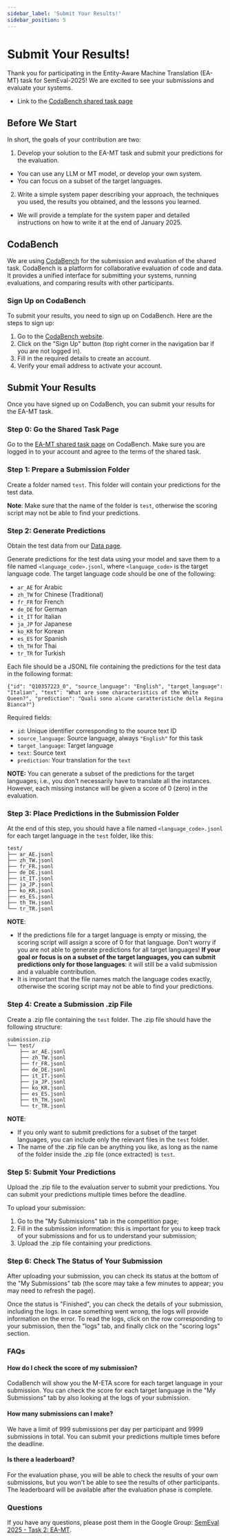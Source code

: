 ```yaml
---
sidebar_label: 'Submit Your Results!'
sidebar_position: 5
---
```


# Submit Your Results!

Thank you for participating in the Entity-Aware Machine Translation (EA-MT) task for SemEval-2025! We are excited to see your submissions and evaluate your systems.

* Link to the [CodaBench shared task page](https://www.codabench.org/competitions/5242/)

## Before We Start

In short, the goals of your contribution are two:
1. Develop your solution to the EA-MT task and submit your predictions for the evaluation.
  - You can use any LLM or MT model, or develop your own system.
  - You can focus on a subset of the target languages.
2. Write a simple system paper describing your approach, the techniques you used, the results you obtained, and the lessons you learned.
  - We will provide a template for the system paper and detailed instructions on how to write it at the end of January 2025.

## CodaBench

We are using [CodaBench](https://codabench.org/) for the submission and evaluation of the shared task. CodaBench is a platform for collaborative evaluation of code and data. It provides a unified interface for submitting your systems, running evaluations, and comparing results with other participants.

### Sign Up on CodaBench

To submit your results, you need to sign up on CodaBench. Here are the steps to sign up:

1. Go to the [CodaBench website](https://codabench.org/).
2. Click on the "Sign Up" button (top right corner in the navigation bar if you are not logged in).
3. Fill in the required details to create an account.
4. Verify your email address to activate your account.

## Submit Your Results

Once you have signed up on CodaBench, you can submit your results for the EA-MT task.

### Step 0: Go the Shared Task Page

Go to the [EA-MT shared task page](https://www.codabench.org/competitions/5242/) on CodaBench. Make sure you are logged in to your account and agree to the terms of the shared task.

### Step 1: Prepare a Submission Folder
Create a folder named `test`. This folder will contain your predictions for the test data.

**Note**: Make sure that the name of the folder is `test`, otherwise the scoring script may not be able to find your predictions.

### Step 2: Generate Predictions
Obtain the test data from our [Data page](/docs/task/data#downloads).

Generate predictions for the test data using your model and save them to a file named `<language_code>.jsonl`, where `<language_code>` is the target language code. The target language code should be one of the following:
- `ar_AE` for Arabic
- `zh_TW` for Chinese (Traditional)
- `fr_FR` for French
- `de_DE` for German
- `it_IT` for Italian
- `ja_JP` for Japanese
- `ko_KR` for Korean
- `es_ES` for Spanish
- `th_TH` for Thai
- `tr_TR` for Turkish

Each file should be a JSONL file containing the predictions for the test data in the following format:
```
{"id": "Q10357223_0", "source_language": "English", "target_language": "Italian", "text": "What are some characteristics of the White Queen?", "prediction": "Quali sono alcune caratteristiche della Regina Bianca?"}
```

Required fields:
- `id`: Unique identifier corresponding to the source text ID
- `source_language`: Source language, always `"English"` for this task
- `target_language`: Target language
- `text`: Source text
- `prediction`: Your translation for the `text`

**NOTE:** You can generate a subset of the predictions for the target languages, i.e., you don't necessarily have to translate all the instances. However, each missing instance will be given a score of 0 (zero) in the evaluation.

### Step 3: Place Predictions in the Submission Folder

At the end of this step, you should have a file named `<language_code>.jsonl` for each target language in the `test` folder, like this:
```
test/
├── ar_AE.jsonl
├── zh_TW.jsonl
├── fr_FR.jsonl
├── de_DE.jsonl
├── it_IT.jsonl
├── ja_JP.jsonl
├── ko_KR.jsonl
├── es_ES.jsonl
├── th_TH.jsonl
└── tr_TR.jsonl
```

**NOTE**:
- If the predictions file for a target language is empty or missing, the scoring script will assign a score of 0 for that language. Don't worry if you are not able to generate predictions for all target languages! **If your goal or focus is on a subset of the target languages, you can submit predictions only for those languages**: it will still be a valid submission and a valuable contribution.
- It is important that the file names match the language codes exactly, otherwise the scoring script may not be able to find your predictions.

### Step 4: Create a Submission .zip File

Create a .zip file containing the `test` folder. The .zip file should have the following structure:
```
submission.zip
└── test/
    ├── ar_AE.jsonl
    ├── zh_TW.jsonl
    ├── fr_FR.jsonl
    ├── de_DE.jsonl
    ├── it_IT.jsonl
    ├── ja_JP.jsonl
    ├── ko_KR.jsonl
    ├── es_ES.jsonl
    ├── th_TH.jsonl
    └── tr_TR.jsonl
```

**NOTE**:
- If you only want to submit predictions for a subset of the target languages, you can include only the relevant files in the `test` folder.
- The name of the .zip file can be anything you like, as long as the name of the folder inside the .zip file (once extracted) is `test`.

### Step 5: Submit Your Predictions

Upload the .zip file to the evaluation server to submit your predictions. You can submit your predictions multiple times before the deadline.

To upload your submission:
1. Go to the "My Submissions" tab in the competition page;
2. Fill in the submission information: this is important for you to keep track of your submissions and for us to understand your submission;
3. Upload the .zip file containing your predictions.

### Step 6: Check The Status of Your Submission

After uploading your submission, you can check its status at the bottom of the "My Submissions" tab (the score may take a few minutes to appear; you may need to refresh the page).

Once the status is "Finished", you can check the details of your submission, including the logs. In case something went wrong, the logs will provide information on the error.
To read the logs, click on the row corresponding to your submission, then the "logs" tab, and finally click on the "scoring logs" section.

### FAQs

#### How do I check the score of my submission?
CodaBench will show you the M-ETA score for each target language in your submission. You can check the score for each target language in the "My Submissions" tab by also looking at the logs of your submission.

#### How many submissions can I make?
We have a limit of 999 submissions per day per participant and 9999 submissions in total. You can submit your predictions multiple times before the deadline.

#### Is there a leaderboard?
For the evaluation phase, you will be able to check the results of your own submissions, but you won't be able to see the results of other participants. The leaderboard will be available after the evaluation phase is complete.

### Questions

If you have any questions, please post them in the Google Group: [SemEval 2025 - Task 2: EA-MT](https://groups.google.com/a/uniroma1.it/g/semeval-2025-task-2-ea-mt).